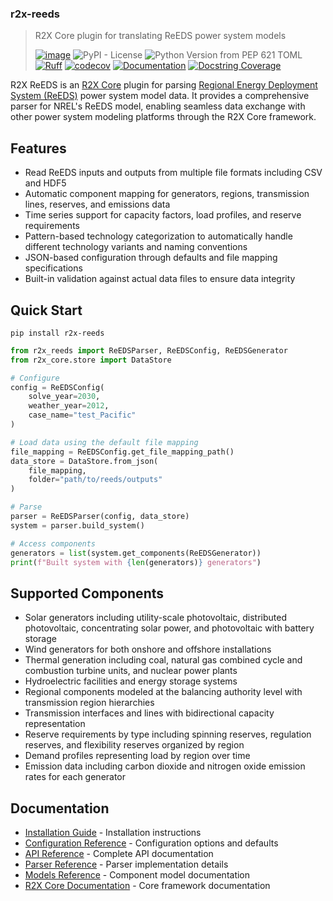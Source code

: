 ### r2x-reeds
> R2X Core plugin for translating ReEDS power system models
>
> [![image](https://img.shields.io/pypi/v/r2x-reeds.svg)](https://pypi.python.org/pypi/r2x-reeds)
> ![PyPI - License](https://img.shields.io/pypi/l/r2x-reeds)
> ![Python Version from PEP 621 TOML](https://img.shields.io/python/required-version-toml?tomlFilePath=https%3A%2F%2Fraw.githubusercontent.com%2FNREL%2Fr2x-reeds%2Frefs%2Fheads%2Fmain%2Fpyproject.toml)
> [![Ruff](https://img.shields.io/endpoint?url=https://raw.githubusercontent.com/astral-sh/ruff/main/assets/badge/v2.json)](https://github.com/astral-sh/ruff)
> [![codecov](https://codecov.io/gh/NREL/r2x-reeds/branch/main/graph/badge.svg)](https://codecov.io/gh/NREL/r2x-reeds)
> [![Documentation](https://github.com/NREL/r2x-reeds/actions/workflows/docs.yaml/badge.svg?branch=main)](https://nrel.github.io/r2x-reeds/)
> [![Docstring Coverage](https://nrel.github.io/r2x-reeds/_static/docstr_coverage_badge.svg)](https://nrel.github.io/r2x-reeds/)

R2X ReEDS is an [R2X Core](https://github.com/NREL/r2x-core) plugin for parsing [Regional Energy Deployment System (ReEDS)](https://github.com/NREL/ReEDS-2.0) power system model data. It provides a comprehensive parser for NREL's ReEDS model, enabling seamless data exchange with other power system modeling platforms through the R2X Core framework.

## Features

- Read ReEDS inputs and outputs from multiple file formats including CSV and HDF5
- Automatic component mapping for generators, regions, transmission lines, reserves, and emissions data
- Time series support for capacity factors, load profiles, and reserve requirements
- Pattern-based technology categorization to automatically handle different technology variants and naming conventions
- JSON-based configuration through defaults and file mapping specifications
- Built-in validation against actual data files to ensure data integrity

## Quick Start

```console
pip install r2x-reeds
```

```python
from r2x_reeds import ReEDSParser, ReEDSConfig, ReEDSGenerator
from r2x_core.store import DataStore

# Configure
config = ReEDSConfig(
    solve_year=2030,
    weather_year=2012,
    case_name="test_Pacific"
)

# Load data using the default file mapping
file_mapping = ReEDSConfig.get_file_mapping_path()
data_store = DataStore.from_json(
    file_mapping,
    folder="path/to/reeds/outputs"
)

# Parse
parser = ReEDSParser(config, data_store)
system = parser.build_system()

# Access components
generators = list(system.get_components(ReEDSGenerator))
print(f"Built system with {len(generators)} generators")
```

## Supported Components

- Solar generators including utility-scale photovoltaic, distributed photovoltaic, concentrating solar power, and photovoltaic with battery storage
- Wind generators for both onshore and offshore installations
- Thermal generation including coal, natural gas combined cycle and combustion turbine units, and nuclear power plants
- Hydroelectric facilities and energy storage systems
- Regional components modeled at the balancing authority level with transmission region hierarchies
- Transmission interfaces and lines with bidirectional capacity representation
- Reserve requirements by type including spinning reserves, regulation reserves, and flexibility reserves organized by region
- Demand profiles representing load by region over time
- Emission data including carbon dioxide and nitrogen oxide emission rates for each generator

## Documentation

- [Installation Guide](docs/source/install.md) - Installation instructions
- [Configuration Reference](docs/source/references/configuration.md) - Configuration options and defaults
- [API Reference](docs/source/references/api.md) - Complete API documentation
- [Parser Reference](docs/source/references/parser.md) - Parser implementation details
- [Models Reference](docs/source/references/models.md) - Component model documentation
- [R2X Core Documentation](https://github.com/NREL/r2x-core) - Core framework documentation
